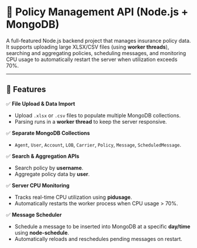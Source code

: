 # 🧾 Policy Management API (Node.js + MongoDB)

A full-featured Node.js backend project that manages insurance policy data.  
It supports uploading large XLSX/CSV files (using **worker threads**), searching and aggregating policies, scheduling messages, and monitoring CPU usage to automatically restart the server when utilization exceeds 70%.

---

## 🚀 Features

✅ **File Upload & Data Import**
- Upload `.xlsx` or `.csv` files to populate multiple MongoDB collections.  
- Parsing runs in a **worker thread** to keep the server responsive.

✅ **Separate MongoDB Collections**
- `Agent`, `User`, `Account`, `LOB`, `Carrier`, `Policy`, `Message`, `ScheduledMessage`.

✅ **Search & Aggregation APIs**
- Search policy by **username**.
- Aggregate policy data by **user**.

✅ **Server CPU Monitoring**
- Tracks real-time CPU utilization using **pidusage**.
- Automatically restarts the worker process when CPU usage > 70%.

✅ **Message Scheduler**
- Schedule a message to be inserted into MongoDB at a specific **day/time** using **node-schedule**.
- Automatically reloads and reschedules pending messages on restart.
